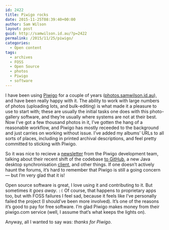 ```yaml
---
id: 2422
title: Piwigo rocks
date: 2015-11-25T08:39:40+00:00
author: Sam Wilson
layout: post
guid: http://samwilson.id.au/?p=2422
permalink: /2015/11/25/piwigo/
categories:
  - Open content
tags:
  - archives
  - FOSS
  - Open Source
  - photos
  - Piwigo
  - software
---
```

I have been using [Piwigo](http://piwigo.org/) for a couple of years ([photos.samwilson.id.au](http://photos.samwilson.id.au/)), and have been really happy with it. The ability to work with large numbers of photos (uploading lots, and bulk-editing) is what made it a pleasure to use to start with; these are usually the initial tasks one does with this photo-gallery software, and they&#8217;re usually where systems are not at their best. Now I&#8217;ve got a few thousand photos in it, I&#8217;ve gotten the hang of a reasonable workflow, and Piwigo has mostly receeded to the background and just carries on working without issue. I&#8217;ve added my albums&#8217; URLs to all sorts of places, including in printed archival descriptions, and feel pretty committed to sticking with Piwigo.

So it was nice to recieve a [newsletter](http://piwigo.org/basics/newsletter) from the Piwigo development team, talking about their recent shift of the codebase [to GitHub](https://github.com/Piwigo/Piwigo), a new Java desktop synchronisation [client](https://github.com/Piwigo/Piwigo-Java), and other things. If one doesn&#8217;t actively haunt the forums, it&#8217;s hard to remember that Piwigo is still a going concern — but I&#8217;m very glad that it is!

Open source software is great, I love using it and contributing to it. But sometimes it _goes away_. `:(` Of course, that happens to proprietary apps too, but with FOSS failures I feel sad, because it feels like I&#8217;ve personally failed the project (I should&#8217;ve been more involved). It&#8217;s one of the reasons it&#8217;s good to pay for free software. I&#8217;m glad Piwigo makes money from their piwigo.com service (well, I assume that&#8217;s what keeps the lights on).

Anyway, all I wanted to say was: _thanks for Piwigo_.